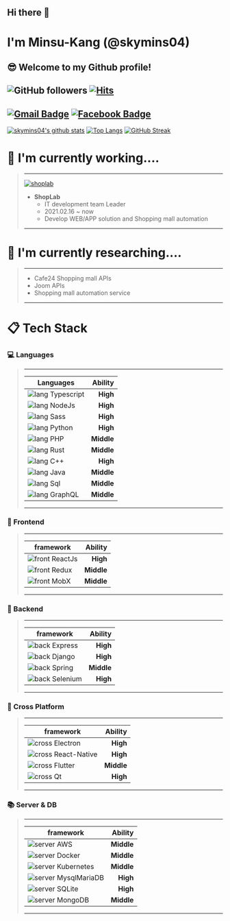 ## Hi there 👋
# I'm Minsu-Kang (@skymins04)

## 😎 Welcome to my Github profile!

## ![GitHub followers](https://img.shields.io/github/followers/skymins04?color=%23D0C300&label=GitHub%20Followers) [![Hits](https://hits.seeyoufarm.com/api/count/incr/badge.svg?url=https%3A%2F%2Fgithub.com%2Fskymins04%2Fhit-counter&count_bg=%23D0C300&title_bg=%23555555&icon=verizon.svg&icon_color=%23E7E7E7&title=hits&edge_flat=false)](https://hits.seeyoufarm.com)
## [![Gmail Badge](https://img.shields.io/badge/-Gmail-d14836?style=flat-square&logo=Gmail&logoColor=white&link=mailto:skymin0417@gmail.com)](mailto:skymin0417@gmail.com) [![Facebook Badge](https://img.shields.io/badge/-Facebook-1877f2?style=flat-square&logo=facebook&logoColor=white&link=https://www.facebook.com/BetaManKang/)](https://facebook.com/BetaManKang)

[![skymins04's github stats](https://github-readme-stats.vercel.app/api?username=skymins04&show_icons=true&title_color=FFFF01&bg_color=282A36&text_color=FFFFFF&icon_color=FFFF01)](https://github.com/skymins04)
[![Top Langs](https://github-readme-stats.vercel.app/api/top-langs/?username=skymins04&layout=compact&langs_count=10&title_color=FFFF01&bg_color=282A36&text_color=FFFFFF&icon_color=FFFF01)](https://github.com/skymins04)
[![GitHub Streak](https://github-readme-streak-stats.herokuapp.com?user=skymins04&background=282A36&ring=FFFF01&currStreakNum=FFFFFF&fire=FFFF01&sideNums=FFFFFF&currStreakLabel=FFFF01&sideLabels=FFFF01&dates=BDBDBD)](https://git.io/streak-stats)

# 🏢 I'm currently working....

>-------------------------
> [![shoplab](http://shoplab.co.kr/web/upload/category/editor/2020/11/23/eaf39cd9f9868f8809f2ecc32664f745.PNG)](http://shoplab.co.kr)
>* **ShopLab**
>    * IT development team Leader
>    * 2021.02.16 ~ now
>    * Develop WEB/APP solution and Shopping mall automation
>--------------------------

# 🔬 I'm currently researching....

>---------------------
>* Cafe24 Shopping mall APIs
>* Joom APIs
>* Shopping mall automation service
>--------------------

# 📋 Tech Stack

### 💻 Languages

>------------------------------
>| Languages | Ability |
>|---|---:|
>|![lang Typescript](https://img.shields.io/badge/TypeScript-3178C6?style=for-the-badge&logo=TypeScript&logoColor=white&logoWidth=30)|**High**|
>|![lang NodeJs](https://img.shields.io/badge/Node.js-339933?style=for-the-badge&logo=Node.js&logoColor=white&logoWidth=30)| **High**|
>|![lang Sass](https://img.shields.io/badge/Sass-CC6699?style=for-the-badge&logo=Sass&logoColor=white&logoWidth=30)|**High**|
>|![lang Python](https://img.shields.io/badge/Python-3776AB?style=for-the-badge&logo=Python&logoColor=white&logoWidth=30)|**High**|
>|![lang PHP](https://img.shields.io/badge/PHP-777BB4?style=for-the-badge&logo=PHP&logoColor=white&logoWidth=30)|**Middle**|
>|![lang Rust](https://img.shields.io/badge/Rust-000000?style=for-the-badge&logo=Rust&logoColor=white&logoWidth=30)|**Middle**|
>|![lang C++](https://img.shields.io/badge/C++-00599C?style=for-the-badge&logo=C%2B%2B&logoColor=white&logoWidth=30)|**High**|
>|![lang Java](https://img.shields.io/badge/Java-007396?style=for-the-badge&logo=Java&logoColor=white&logoWidth=30)|**Middle**|
>|![lang Sql](https://img.shields.io/badge/Sql-007396?style=for-the-badge&logo=MySQL&logoColor=white&logoWidth=30)|**Middle**|
>|![lang GraphQL](https://img.shields.io/badge/GraphQL-E10098?style=for-the-badge&logo=GraphQL&logoColor=white&logoWidth=30)|**Middle**|
>--------------------------------

### 🎨 Frontend

>-----------------------------------
>| framework | Ability |
>|---|---:|
>|![front ReactJs](https://img.shields.io/badge/React.js-61DAFB?style=for-the-badge&logo=React&logoColor=00001F&logoWidth=30)|**High**|
>|![front Redux](https://img.shields.io/badge/Redux-764ABC?style=for-the-badge&logo=Redux&logoColor=white&logoWidth=30)|**Middle**|
>|![front MobX](https://img.shields.io/badge/MobX-FF9966?style=for-the-badge&logo=MobX&logoColor=00001F&logoWidth=30)|**Middle**|
>--------------------------------

### 🔨 Backend

>---------------------------------
>| framework | Ability |
>|---|---:|
>|![back Express](https://img.shields.io/badge/Express-000000?style=for-the-badge&logo=Express&logoColor=white&logoWidth=30)|**High**|
>|![back Django](https://img.shields.io/badge/Django-092E20?style=for-the-badge&logo=Django&logoColor=white&logoWidth=30)|**High**|
>|![back Spring](https://img.shields.io/badge/Spring-6DB33F?style=for-the-badge&logo=Spring&logoColor=white&logoWidth=30)|**Middle**|
>|![back Selenium](https://img.shields.io/badge/Selenium-43B02A?style=for-the-badge&logo=Selenium&logoColor=white&logoWidth=30)|**High**|
>--------------------------------

### 🔗 Cross Platform

>---------------------------------
>| framework | Ability |
>|---|---:|
>|![cross Electron](https://img.shields.io/badge/Electron-47848F?style=for-the-badge&logo=Electron&logoColor=white&logoWidth=30)|**High**|
>|![cross React-Native](https://img.shields.io/badge/React%20Native-61DAFB?style=for-the-badge&logo=React&logoColor=00001F&logoWidth=30)|**High**|
>|![cross Flutter](https://img.shields.io/badge/Flutter-02569B?style=for-the-badge&logo=Flutter&logoColor=white&logoWidth=30)|**Middle**|
>|![cross Qt](https://img.shields.io/badge/Qt-41CD52?style=for-the-badge&logo=Qt&logoColor=white&logoWidth=30)|**High**|
>--------------------------------

### 📚 Server & DB

>---------------------------------
>| framework | Ability |
>|---|---:|
>|![server AWS](https://img.shields.io/badge/Amazon%20AWS-232F3E?style=for-the-badge&logo=Amazon%20AWS&logoColor=white&logoWidth=30)|**Middle**|
>|![server Docker](https://img.shields.io/badge/Docker-2496ED?style=for-the-badge&logo=Docker&logoColor=white&logoWidth=30)|**Middle**|
>|![server Kubernetes](https://img.shields.io/badge/Kubernetes-326CE5?style=for-the-badge&logo=Kubernetes&logoColor=white&logoWidth=30)|**Middle**|
>|![server MysqlMariaDB](https://img.shields.io/badge/MySQL%20&%20MariaDB-003545?style=for-the-badge&logo=MariaDB&logoColor=white&logoWidth=30)|**High**|
>|![server SQLite](https://img.shields.io/badge/SQLite-003B57?style=for-the-badge&logo=SQLite&logoColor=white&logoWidth=30)|**High**|
>|![server MongoDB](https://img.shields.io/badge/MongoDB-47A248?style=for-the-badge&logo=MongoDB&logoColor=white&logoWidth=30)|**Middle**|
>--------------------------------


